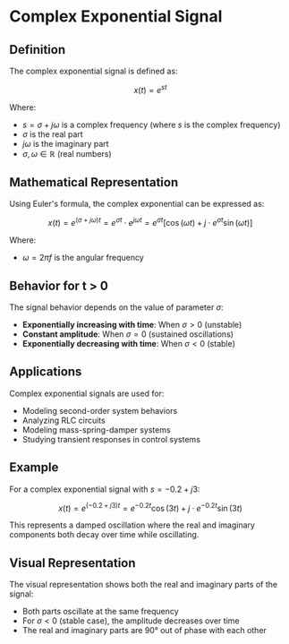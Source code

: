 # Complex Exponential Signal

## Definition

The complex exponential signal is defined as:

$$x(t) = e^{st}$$

Where:
- $s = \sigma + j\omega$ is a complex frequency (where $s$ is the complex frequency)
- $\sigma$ is the real part
- $j\omega$ is the imaginary part 
- $\sigma, \omega \in \mathbb{R}$ (real numbers)

## Mathematical Representation

Using Euler's formula, the complex exponential can be expressed as:

$$x(t) = e^{(\sigma + j\omega)t} = e^{\sigma t} \cdot e^{j\omega t} = e^{\sigma t}[\cos(\omega t) + j \cdot e^{\sigma t}\sin(\omega t)]$$

Where:
- $\omega = 2\pi f$ is the angular frequency

## Behavior for t > 0

The signal behavior depends on the value of parameter $\sigma$:

- **Exponentially increasing with time**: When $\sigma > 0$ (unstable)
- **Constant amplitude**: When $\sigma = 0$ (sustained oscillations)
- **Exponentially decreasing with time**: When $\sigma < 0$ (stable)

## Applications

Complex exponential signals are used for:

- Modeling second-order system behaviors
- Analyzing RLC circuits
- Modeling mass-spring-damper systems
- Studying transient responses in control systems

## Example

For a complex exponential signal with $s = -0.2 + j3$:

$$x(t) = e^{(-0.2 + j3)t} = e^{-0.2t}\cos(3t) + j \cdot e^{-0.2t}\sin(3t)$$

This represents a damped oscillation where the real and imaginary components both decay over time while oscillating.

## Visual Representation

The visual representation shows both the real and imaginary parts of the signal:
- Both parts oscillate at the same frequency
- For $\sigma < 0$ (stable case), the amplitude decreases over time
- The real and imaginary parts are 90° out of phase with each other
